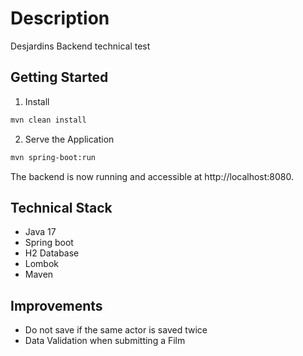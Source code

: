 # Description

Desjardins Backend technical test

## Getting Started

1. Install
```sh
mvn clean install
```

2. Serve the Application
```sh
mvn spring-boot:run
```

The backend is now running and accessible at http://localhost:8080.

## Technical Stack

* Java 17
* Spring boot
* H2 Database
* Lombok
* Maven

## Improvements
* Do not save if the same actor is saved twice
* Data Validation when submitting a Film
